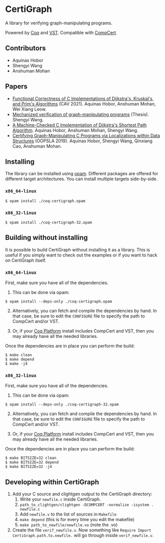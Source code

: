 # CertiGraph

A library for verifying graph-manipulating programs.

Powered by [Coq](https://coq.inria.fr) and [VST](https://vst.cs.princeton.edu/). Compatible with [CompCert](https://compcert.org/).


## Contributors

* Aquinas Hobor
* Shengyi Wang
* Anshuman Mohan


## Papers

* [Functional Correctness of C Implementations of Dijkstra's, Kruskal's, and Prim's Algorithms](https://doi.org/10.1007/978-3-030-81688-9_37) (CAV 2021). Aquinas Hobor, Anshuman Mohan, Wei Xiang Leow.
* [Mechanized verification of graph-manipulating programs](https://www.comp.nus.edu.sg/~hobor/Teaching/SW-PhD.pdf) (Thesis). Shengyi Wang.
* [A Machine-Checked C Implementation of Dijkstra's Shortest Path Algorithm](https://www.comp.nus.edu.sg/~hobor/Publications/2020/CertifiedDijkstra.pdf). Aquinas Hobor, Anshuman Mohan, Shengyi Wang.
* [Certifying Graph-Manipulating C Programs via Localizations within Data Structures](https://doi.org/10.1145/3360597) (OOPSLA 2019). Aquinas Hobor, Shengyi Wang, Qinxiang Cao, Anshuman Mohan.


## Installing

The library can be installed using [opam](https://opam.ocaml.org/). Different packages are offered for different target architectures. You can install multiple targets side-by-side.

### `x86_64-linux`

```console
$ opam install ./coq-certigraph.opam
```

### `x86_32-linux`

```console
$ opam install ./coq-certigraph-32.opam
```


## Building without installing

It is possible to build CertiGraph without installing it as a library. This is useful if you simply want to check out the examples or if you want to hack on CertiGraph itself.

### `x86_64-linux`

First, make sure you have all of the dependencies. 

1. This can be done via opam:
```console
$ opam install --deps-only ./coq-certigraph.opam
```

2. Alternatively, you can fetch and compile the dependencies by hand. In that case, be sure to edit the `CONFIGURE` file to specify the path to CompCert and/or VST.

3. Or, if your [Coq Platform](https://github.com/coq/platform) install includes CompCert and VST, then you may already have all the needed libraries.

Once the dependencies are in place you can perform the build:

```console
$ make clean
$ make depend
$ make -j4
```

### `x86_32-linux`

First, make sure you have all of the dependencies. 

1. This can be done via opam:
```console
$ opam install --deps-only ./coq-certigraph-32.opam
```

2. Alternatively, you can fetch and compile the dependencies by hand. In that case, be sure to edit the `CONFIGURE` file to specify the path to CompCert and/or VST.

3. Or, if your [Coq Platform](https://github.com/coq/platform) install includes CompCert and VST, then you may already have all the needed libraries.

Once the dependencies are in place you can perform the build:

```console
$ make BITSIZE=32 clean
$ make BITSIZE=32 depend
$ make BITSIZE=32 -j4
```


## Developing within CertiGraph

1. Add your C source and clightgen output to the CertiGraph directory:
	1. Write your `newfile.c` inside CertiGraph.
	1. `path_to_clightgen/clightgen -DCOMPCERT -normalize -isystem . newfile.c`
	1. Add `newfile.v` to the list of sources in `Makefile`
	1. `make depend` (this is for every time you edit the makefile)
	1. `make path_to_newfile/newfile.vo` (note the .vo)
1. Create the file `verif_newfile.v`. Now something like `Require Import CertiGraph.path.to.newfile.` will go through inside `verif_newfile.v`.
